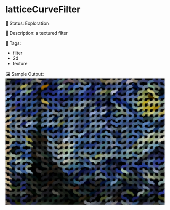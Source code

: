 # latticeCurveFilter

🧪 Status: Exploration

📎 Description: a textured filter 

🎨 Tags: 
- filter 
- 2d
- texture

🖼️ Sample Output:  
<img src="mySketch1655339030367.webp" alt="latticeCurveFilter Sample Output" width="800" />
